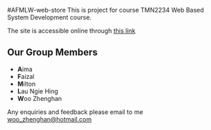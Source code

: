 #AFMLW-web-store
This is project for course TMN2234 Web Based System Development course.

The site is accessible online through [this link](https://aflmwstore.000webhostapp.com)

## Our Group Members

* **A**ima
* **F**aizal
* **M**ilton
* **L**au Ngie Hing
* **W**oo Zhenghan

Any enquiries and feedback please email to me woo_zhenghan@hotmail.com
